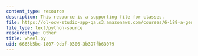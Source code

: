 ```yaml
---
content_type: resource
description: This resource is a supporting file for classes.
file: https://ol-ocw-studio-app-qa.s3.amazonaws.com/courses/6-189-a-gentle-introduction-to-programming-using-python-january-iap-2011/6665b5bc18079cbf03063b397fb63079_wheel.py
file_type: text/python-source
resourcetype: Other
title: wheel.py
uid: 6665b5bc-1807-9cbf-0306-3b397fb63079
---
```


